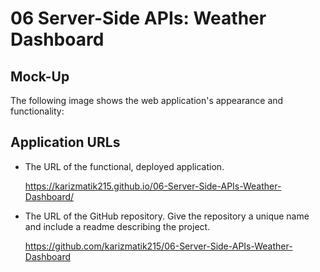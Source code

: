 # 06 Server-Side APIs: Weather Dashboard

## Mock-Up

The following image shows the web application's appearance and functionality:


## Application URLs

* The URL of the functional, deployed application.

  https://karizmatik215.github.io/06-Server-Side-APIs-Weather-Dashboard/

* The URL of the GitHub repository. Give the repository a unique name and include a readme describing the project.

  https://github.com/karizmatik215/06-Server-Side-APIs-Weather-Dashboard
